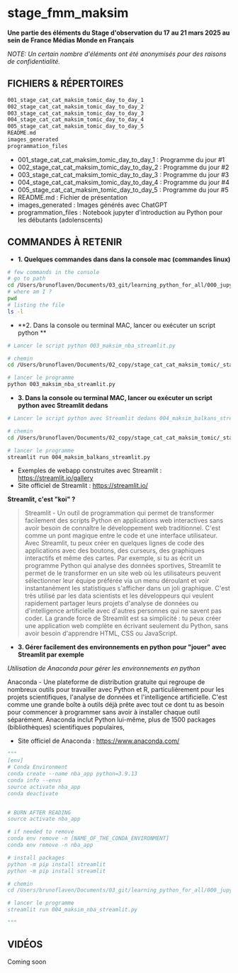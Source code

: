 # stage_fmm_maksim


**Une partie des éléments du Stage d'observation du 17 au 21 mars 2025 au sein de France Médias Monde en Français**

_NOTE: Un certain nombre d'éléments ont été anonymisés pour des raisons de confidentialité._


## FICHIERS & RÉPERTOIRES
```bash
001_stage_cat_cat_maksim_tomic_day_to_day_1
002_stage_cat_cat_maksim_tomic_day_to_day_2
003_stage_cat_cat_maksim_tomic_day_to_day_3
004_stage_cat_cat_maksim_tomic_day_to_day_4
005_stage_cat_cat_maksim_tomic_day_to_day_5
README.md
images_generated
programmation_files
```



- 001_stage_cat_cat_maksim_tomic_day_to_day_1 : Programme du jour #1
- 002_stage_cat_cat_maksim_tomic_day_to_day_2 : Programme du jour #2
- 003_stage_cat_cat_maksim_tomic_day_to_day_3 : Programme du jour #3
- 004_stage_cat_cat_maksim_tomic_day_to_day_4 : Programme du jour #4
- 005_stage_cat_cat_maksim_tomic_day_to_day_5 : Programme du jour #5
- README.md : Fichier de présentation
- images_generated : Images générés avec ChatGPT
- programmation_files : Notebook jupyter d'introduction au Python pour les débutants (adolenscents) 


## COMMANDES À RETENIR

- **1. Quelques commandes dans dans la console mac (commandes linux)**

```bash
# few commands in the console
# go to path
cd /Users/brunoflaven/Documents/03_git/learning_python_for_all/000_jupyter_notebooks/stage_fmm_maksim/
# where am I ?
pwd
# listing the file
ls -l
```

- **2. Dans la console ou terminal MAC, lancer ou exécuter un script python **
```bash
# Lancer le script python 003_maksim_nba_streamlit.py

# chemin
cd /Users/brunoflaven/Documents/02_copy/stage_cat_cat_maksim_tomic/_stage_cat_cat_maksim_tomic_day_to_day_2/

# lancer le programme
python 003_maksim_nba_streamlit.py
```

- **3. Dans la console ou terminal MAC, lancer ou exécuter un script python  avec Streamlit dedans**
```bash
# Lancer le script python avec Streamlit dedans 004_maksim_balkans_streamlit.py

# chemin
cd /Users/brunoflaven/Documents/02_copy/stage_cat_cat_maksim_tomic/_stage_cat_cat_maksim_tomic_day_to_day_5

# lancer le programme
streamlit run 004_maksim_balkans_streamlit.py
```



- Exemples de webapp construites avec Streamlit : https://streamlit.io/gallery
- Site officiel de Streamlit : https://streamlit.io/

**Streamlit, c'est "koi" ?**

> Streamlit - Un outil de programmation qui permet de transformer facilement des scripts Python en applications web interactives sans avoir besoin de connaître le développement web traditionnel. C'est comme un pont magique entre le code et une interface utilisateur. Avec Streamlit, tu peux créer en quelques lignes de code des applications avec des boutons, des curseurs, des graphiques interactifs et même des cartes. Par exemple, si tu as écrit un programme Python qui analyse des données sportives, Streamlit te permet de le transformer en un site web où les utilisateurs peuvent sélectionner leur équipe préférée via un menu déroulant et voir instantanément les statistiques s'afficher dans un joli graphique. C'est très utilisé par les data scientists et les développeurs qui veulent rapidement partager leurs projets d'analyse de données ou d'intelligence artificielle avec d'autres personnes qui ne savent pas coder. La grande force de Streamlit est sa simplicité : tu peux créer une application web complète en écrivant seulement du Python, sans avoir besoin d'apprendre HTML, CSS ou JavaScript.


- **3. Gérer facilement des environnements en python pour "jouer" avec Streamlit par exemple**

*Utilisation de Anaconda pour gérer les environnements en python*

Anaconda - Une plateforme de distribution gratuite qui regroupe de nombreux outils pour travailler avec Python et R, particulièrement pour les projets scientifiques, l'analyse de données et l'intelligence artificielle. C'est comme une grande boîte à outils déjà prête avec tout ce dont tu as besoin pour commencer à programmer sans avoir à installer chaque outil séparément. Anaconda inclut Python lui-même, plus de 1500 packages (bibliothèques) scientifiques populaires,


- Site officiel de Anaconda : https://www.anaconda.com/

```python
"""
[env]
# Conda Environment
conda create --name nba_app python=3.9.13
conda info --envs
source activate nba_app
conda deactivate


# BURN AFTER READING
source activate nba_app

# if needed to remove
conda env remove -n [NAME_OF_THE_CONDA_ENVIRONMENT]
conda env remove -n nba_app

# install packages
python -m pip install streamlit 
python -m pip install streamlit

# chemin
cd /Users/brunoflaven/Documents/03_git/learning_python_for_all/000_jupyter_notebooks/stage_fmm_maksim/002_stage_cat_cat_maksim_tomic_day_to_day_2

# lancer le programme
streamlit run 004_maksim_nba_streamlit.py

"""
```


## VIDÉOS
Coming soon
<!-- 
### Vidéo #1 Stage d'observation du 20 au 22 décembre 2023 au sein de France Médias Monde (Français)

[Vidéo #1 Stage d'observation du 20 au 22 décembre 2023 au sein de France Médias Monde (Français)](https://www.youtube.com/watch?v=h1E_QOrYdHs)[![Vidéo #1 Stage d'observation du 20 au 22 décembre 2023 au sein de France Médias Monde (Français)](explications_segal_1.png)](https://www.youtube.com/watch?v=h1E_QOrYdHs)


 -->
